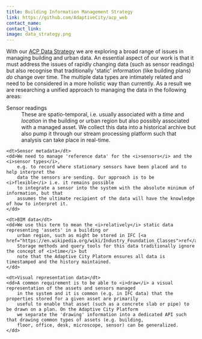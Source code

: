 ```yaml
---
title: Building Information Management Strategy
link: https://github.com/AdaptiveCity/acp_web
contact_name:
contact_link:
image: data_strategy.png
---
```


<p>With our <a href="https://github.com/AdaptiveCity/acp_data_strategy">ACP Data Strategy</a> we are exploring
a broad range of issues in managing building and urban data. An essential aspect of our work is that
it must address the issues of rapidly changing data (such as sensor readings) but also recognise that
traditionally 'static' information (like building plans) <i>do</i> change over time. The multiple data
types are intimately related and need to be considered in a more holistic way than currently.
As a result we are researching a
unified approach to managing the data in the following areas:
</p>
<dl>
    <dt>Sensor readings</dt>
    <dd>These are spatio-temporal, i.e. usually associated with a <i>time</i> and <i>location</i>
        in the building or urban region
        but also possibly associated with a managed asset. We collect this data into a historical
        archive but also pump it through our stream processing platform such that analysis can
        take place in real-time.</dd>

    <dt>Sensor metadata</dt>
    <dd>We need to manage 'reference data' for the <i>sensors</i> and the <i>sensor types</i>,
        e.g. to record where stationary sensors have been placed and to help interpret the
        data the sensors are sending. Our approach is to be <i>flexible</i> i.e. it remains possible
        to integrate a sensor into the system with the absolute minimum of information, but that
        assumes the ultimate recipient of the data will have the knowledge of how to interpret it.
    </dd>

    <dt>BIM data</dt>
    <dd>We use this term to mean the <i>relatively</i> static data representing 'assets' in a building or
        urban region, such as might be stored in IFC [<a href="https://en.wikipedia.org/wiki/Industry_Foundation_Classes">ref</a>].
        Storage methods and query tools for this data traditionally ignore the concept of <i>time</i> but
        note that the Adaptive City Platorm ensures all data is timestamped and the history maintained.
    </dd>

    <dt>Visual representation data</dt>
    <dd>A common requirement is to be able to <i>draw</i> a visual representation of the assets and sensors managed
        in the system and it is common (e.g. in IFC data) that the properties stored for a given asset are primarily
        useful to enable that asset (such as a concrete slab or pipe) to be drawn on a plan. On the Adaptive City Platform
        we separate the 'drawing' information into a dedicated API such that drawing common types of assets (e.g. building,
        floor, office, desk, microscope, sensor) can be generalized.
    </dd>
</dl>
